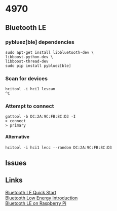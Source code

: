 # 4970 
## Bluetooth LE 
### pybluez[ble] dependencies
```
sudo apt-get install libbluetooth-dev \
libboost-python-dev \
libboost-thread-dev
sudo pip install pybluez[ble]
```
### Scan for devices
```
hcitool -i hci1 lescan
^C
```

### Attempt to connect
```
gattool -b DC:2A:9C:FB:8C:D3 -I
> connect
> primary
```
#### Alternative 
```
hcitool -i hci1 lecc --random DC:2A:9C:FB:8C:D3
```
## Issues

## Links
[Bluetooth LE Quick Start](https://www.jaredwolff.com/blog/get-started-with-bluetooth-low-energy/)  
[Bluetooth Low Energy Introduction](https://learn.adafruit.com/introduction-to-bluetooth-low-energy/introduction)  
[Bluetooth LE on Raspberry Pi](https://www.elinux.org/RPi_Bluetooth_LE)

